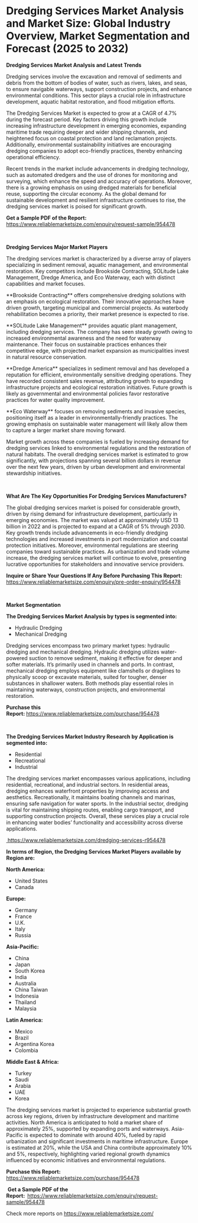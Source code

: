 <p><h1>Dredging Services Market Analysis and Market Size: Global Industry Overview, Market Segmentation and Forecast (2025 to 2032)</h1></p><p><strong>Dredging Services Market Analysis and Latest Trends</strong></p>
<p><p>Dredging services involve the excavation and removal of sediments and debris from the bottom of bodies of water, such as rivers, lakes, and seas, to ensure navigable waterways, support construction projects, and enhance environmental conditions. This sector plays a crucial role in infrastructure development, aquatic habitat restoration, and flood mitigation efforts.</p><p>The Dredging Services Market is expected to grow at a CAGR of 4.7% during the forecast period. Key factors driving this growth include increasing infrastructure development in emerging economies, expanding maritime trade requiring deeper and wider shipping channels, and heightened focus on coastal protection and land reclamation projects. Additionally, environmental sustainability initiatives are encouraging dredging companies to adopt eco-friendly practices, thereby enhancing operational efficiency.</p><p>Recent trends in the market include advancements in dredging technology, such as automated dredgers and the use of drones for monitoring and surveying, which enhance the speed and accuracy of operations. Moreover, there is a growing emphasis on using dredged materials for beneficial reuse, supporting the circular economy. As the global demand for sustainable development and resilient infrastructure continues to rise, the dredging services market is poised for significant growth.</p></p>
<p><strong>Get a Sample PDF of the Report:&nbsp;</strong> <a href="https://www.reliablemarketsize.com/enquiry/request-sample/954478?utm_campaign=3185&utm_medium=2&utm_source=Github&utm_content=ia&utm_term=07032025&utm_id=dredging-services">https://www.reliablemarketsize.com/enquiry/request-sample/954478</a></p>
<p>&nbsp;</p>
<p><strong>Dredging Services Major Market Players</strong></p>
<p><p>The dredging services market is characterized by a diverse array of players specializing in sediment removal, aquatic management, and environmental restoration. Key competitors include Brookside Contracting, SOLitude Lake Management, Dredge America, and Eco Waterway, each with distinct capabilities and market focuses.</p><p>**Brookside Contracting** offers comprehensive dredging solutions with an emphasis on ecological restoration. Their innovative approaches have driven growth, targeting municipal and commercial projects. As waterbody rehabilitation becomes a priority, their market presence is expected to rise.</p><p>**SOLitude Lake Management** provides aquatic plant management, including dredging services. The company has seen steady growth owing to increased environmental awareness and the need for waterway maintenance. Their focus on sustainable practices enhances their competitive edge, with projected market expansion as municipalities invest in natural resource conservation.</p><p>**Dredge America** specializes in sediment removal and has developed a reputation for efficient, environmentally sensitive dredging operations. They have recorded consistent sales revenue, attributing growth to expanding infrastructure projects and ecological restoration initiatives. Future growth is likely as governmental and environmental policies favor restorative practices for water quality improvement.</p><p>**Eco Waterway** focuses on removing sediments and invasive species, positioning itself as a leader in environmentally-friendly practices. The growing emphasis on sustainable water management will likely allow them to capture a larger market share moving forward.</p><p>Market growth across these companies is fueled by increasing demand for dredging services linked to environmental regulations and the restoration of natural habitats. The overall dredging services market is estimated to grow significantly, with projections spanning several billion dollars in revenue over the next few years, driven by urban development and environmental stewardship initiatives.</p></p>
<p>&nbsp;</p>
<p><strong>What Are The Key Opportunities For Dredging Services Manufacturers?</strong></p>
<p><p>The global dredging services market is poised for considerable growth, driven by rising demand for infrastructure development, particularly in emerging economies. The market was valued at approximately USD 13 billion in 2022 and is projected to expand at a CAGR of 5% through 2030. Key growth trends include advancements in eco-friendly dredging technologies and increased investments in port modernization and coastal protection initiatives. Moreover, environmental regulations are steering companies toward sustainable practices. As urbanization and trade volume increase, the dredging services market will continue to evolve, presenting lucrative opportunities for stakeholders and innovative service providers.</p></p>
<p><strong>Inquire or Share Your Questions If Any Before Purchasing This Report:</strong> <a href="https://www.reliablemarketsize.com/enquiry/pre-order-enquiry/954478?utm_campaign=3185&utm_medium=2&utm_source=Github&utm_content=ia&utm_term=07032025&utm_id=dredging-services">https://www.reliablemarketsize.com/enquiry/pre-order-enquiry/954478</a></p>
<p>&nbsp;</p>
<p><strong>Market Segmentation</strong></p>
<p><strong>The Dredging Services Market Analysis by types is segmented into:</strong></p>
<p><ul><li>Hydraulic Dredging</li><li>Mechanical Dredging</li></ul></p>
<p><p>Dredging services encompass two primary market types: hydraulic dredging and mechanical dredging. Hydraulic dredging utilizes water-powered suction to remove sediment, making it effective for deeper and softer materials. It’s primarily used in channels and ports. In contrast, mechanical dredging employs equipment like clamshells or draglines to physically scoop or excavate materials, suited for tougher, denser substances in shallower waters. Both methods play essential roles in maintaining waterways, construction projects, and environmental restoration.</p></p>
<p><strong>Purchase this Report:&nbsp;</strong><a href="https://www.reliablemarketsize.com/purchase/954478?utm_campaign=3185&utm_medium=2&utm_source=Github&utm_content=ia&utm_term=07032025&utm_id=dredging-services">https://www.reliablemarketsize.com/purchase/954478</a></p>
<p>&nbsp;</p>
<p><strong>The Dredging Services Market Industry Research by Application is segmented into:</strong></p>
<p><ul><li>Residential</li><li>Recreational</li><li>Industrial</li></ul></p>
<p><p>The dredging services market encompasses various applications, including residential, recreational, and industrial sectors. In residential areas, dredging enhances waterfront properties by improving access and aesthetics. Recreationally, it maintains boating channels and marinas, ensuring safe navigation for water sports. In the industrial sector, dredging is vital for maintaining shipping routes, enabling cargo transport, and supporting construction projects. Overall, these services play a crucial role in enhancing water bodies’ functionality and accessibility across diverse applications.</p></p>
<p><a href="https://www.reliablemarketsize.com/dredging-services-r954478?utm_campaign=3185&utm_medium=2&utm_source=Github&utm_content=ia&utm_term=07032025&utm_id=dredging-services">&nbsp;https://www.reliablemarketsize.com/dredging-services-r954478</a></p>
<p><strong>In terms of Region, the Dredging Services Market Players available by Region are:</strong></p>
<p>
    <p> <strong> North America: </strong>
        <ul>
            <li>United States</li>
            <li>Canada</li>
        </ul>
        </p> 
    <p> <strong> Europe: </strong>
        <ul>
            <li>Germany</li>
            <li>France</li>
            <li>U.K.</li>
            <li>Italy</li>
            <li>Russia</li>
        </ul>
        </p> 
    <p> <strong> Asia-Pacific: </strong>
        <ul>
            <li>China</li>
            <li>Japan</li>
            <li>South Korea</li>
            <li>India</li>
            <li>Australia</li>
            <li>China Taiwan</li>
            <li>Indonesia</li>
            <li>Thailand</li>
            <li>Malaysia</li>
        </ul>
        </p> 
    <p> <strong> Latin America: </strong>
        <ul>
            <li>Mexico</li>
            <li>Brazil</li>
            <li>Argentina Korea</li>
            <li>Colombia</li>
        </ul>
        </p> 
    <p> <strong> Middle East & Africa: </strong>
        <ul>
            <li>Turkey</li>
            <li>Saudi</li>
            <li>Arabia</li>
            <li>UAE</li>
            <li>Korea</li>
        </ul>
    </p>
    </p>
<p><p>The dredging services market is projected to experience substantial growth across key regions, driven by infrastructure development and maritime activities. North America is anticipated to hold a market share of approximately 25%, supported by expanding ports and waterways. Asia-Pacific is expected to dominate with around 40%, fueled by rapid urbanization and significant investments in maritime infrastructure. Europe is estimated at 20%, while the USA and China contribute approximately 10% and 5%, respectively, highlighting varied regional growth dynamics influenced by economic initiatives and environmental regulations.</p></p>
<p><strong>Purchase this Report: </strong><a href="https://www.reliablemarketsize.com/purchase/954478?utm_campaign=3185&utm_medium=2&utm_source=Github&utm_content=ia&utm_term=07032025&utm_id=dredging-services">https://www.reliablemarketsize.com/purchase/954478</a></p>
<p>&nbsp;<strong>Get a Sample PDF of the Report:&nbsp;&nbsp;</strong><a href="https://www.reliablemarketsize.com/enquiry/request-sample/954478?utm_campaign=3185&utm_medium=2&utm_source=Github&utm_content=ia&utm_term=07032025&utm_id=dredging-services">https://www.reliablemarketsize.com/enquiry/request-sample/954478</a></p>
<p><strong></strong></p>
<p>Check more reports on <a href="https://www.reliablemarketsize.com/?utm_campaign=3185&utm_medium=2&utm_source=Github&utm_content=ia&utm_term=07032025&utm_id=dredging-services">https://www.reliablemarketsize.com/</a></p>